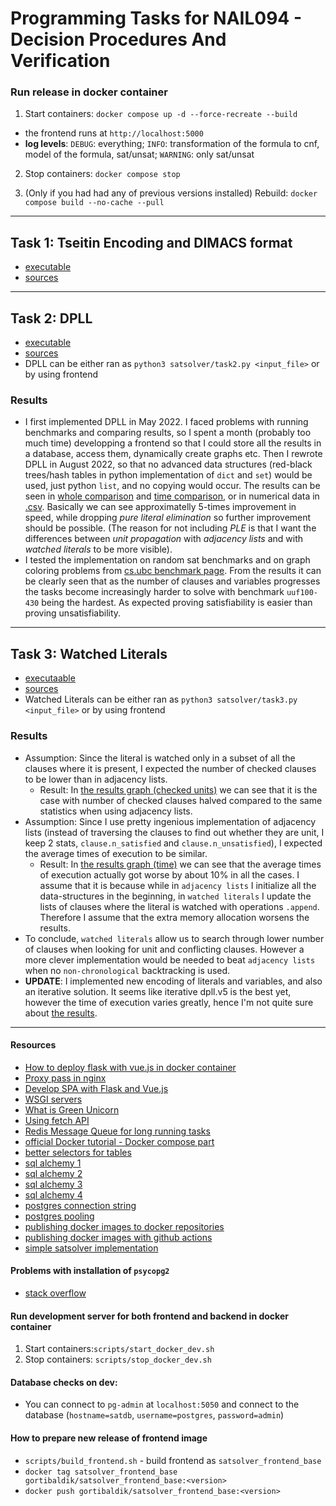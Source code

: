 # Programming Tasks for NAIL094 - Decision Procedures And Verification

### Run release in docker container

1. Start containers: `docker compose up -d --force-recreate --build`
  - the frontend runs at `http://localhost:5000`
  - __log levels__: `DEBUG`: everything; `INFO`: transformation of the formula to cnf, model of the formula, sat/unsat; `WARNING`: only sat/unsat
2. Stop containers: `docker compose stop`

3. (Only if you had had any of previous versions installed) Rebuild: `docker compose build --no-cache --pull`


-------------------

## Task 1: Tseitin Encoding and DIMACS format
- [executable](satsolver/task1.py)
- [sources](satsolver/tseitin_encoding/)

----------------------

## Task 2: DPLL
- [executable](satsolver/task2.py)
- [sources](satsolver/dpll/)
- DPLL can be either ran as `python3 satsolver/task2.py <input_file>` or by using frontend

### Results
- I first implemented DPLL in May 2022. I faced problems with running benchmarks and comparing results, so I spent a month (probably too much time) developping a frontend so that I could store all the results in a database, access them, dynamically create graphs etc. Then I rewrote DPLL in August 2022, so that no advanced data structures (red-black trees/hash tables in python implementation of `dict` and `set`) would be used, just python `list`, and no copying would occur. The results can be seen in [whole comparison](./results/dpll.cmp.01.02.png) and [time comparison](./results/dpll.cmp.01.02.time.png), or in numerical data in [.csv](./results/dpll.cmp.01.02.csv). Basically we can see approximatelly 5-times improvement in speed, while dropping _pure literal elimination_ so further improvement should be possible. (The reason for not including _PLE_ is that I want the differences between _unit propagation_ with _adjacency lists_ and with _watched literals_ to be more visible).
- I tested the implementation on random sat benchmarks and on graph coloring problems from [cs.ubc benchmark page](https://www.cs.ubc.ca/~hoos/SATLIB/benchm.html). From the results it can be clearly seen that as the number of clauses and variables progresses the tasks become increasingly harder to solve with benchmark `uuf100-430` being the hardest. As expected proving satisfiability is easier than proving unsatisfiability.
----------------------

## Task 3: Watched Literals
- [executaable](satsolver/task3.py)
- [sources](satsolver/watched_literals/)
- Watched Literals can be either ran as `python3 satsolver/task3.py <input_file>` or by using frontend

### Results
- Assumption: Since the literal is watched only in a subset of all the clauses where it is present, I expected the number of checked clauses to be lower than in adjacency lists.
  - Result: In [the results graph (checked units)](results/dpll.wl.cmp.checked_units.png) we can see that it is the case with number of checked clauses halved compared to the same statistics when using adjacency lists.
- Assumption: Since I use pretty ingenious implementation of adjacency lists (instead of traversing the clauses to find out whether they are unit, I keep 2 stats, `clause.n_satisfied` and `clause.n_unsatisfied`), I expected the average times of execution to be similar.
  - Result: In [the results graph (time)](results/dpll.wl.cmp.time.png) we can see that the average times of execution actually got worse by about 10% in all the cases. I assume that it is because while in `adjacency lists` I initialize all the data-structures in the beginning, in `watched literals` I update the lists of clauses where the literal is watched with operations `.append`. Therefore I assume that the extra memory allocation worsens the results.
- To conclude, `watched literals` allow us to search through lower number of clauses when looking for unit and conflicting clauses. However a more clever implementation would be needed to beat `adjacency lists` when no `non-chronological` backtracking is used.
- __UPDATE__: I implemented new encoding of literals and variables, and also an iterative solution. It seems like iterative dpll.v5 is the best yet, however the time of execution varies greatly, hence I'm not quite sure about [the results](./results/dpll.wl.cmp.02.csv). 

-----

#### Resources

- [How to deploy flask with vue.js in docker container](https://testdriven.io/blog/deploying-flask-to-heroku-with-docker-and-gitlab/)
- [Proxy pass in nginx](https://dev.to/danielkun/nginx-everything-about-proxypass-2ona)
- [Develop SPA with Flask and Vue.js](https://testdriven.io/blog/developing-a-single-page-app-with-flask-and-vuejs/)
- [WSGI servers](https://www.fullstackpython.com/wsgi-servers.html)
- [What is Green Unicorn](https://vsupalov.com/what-is-gunicorn/)
- [Using fetch API](https://flaviocopes.com/fetch-api/)
- [Redis Message Queue for long running tasks](https://blog.miguelgrinberg.com/post/the-flask-mega-tutorial-part-xxii-background-jobs)
- [official Docker tutorial - Docker compose part](https://docs.docker.com/get-started/08_using_compose/)
- [better selectors for tables](https://mdbootstrap.com/education/bootstrap/admin-dashboard-lesson-6/)
- [sql alchemy 1](https://realpython.com/python-sqlite-sqlalchemy/#working-with-sqlalchemy-and-python-objects)
- [sql alchemy 2](https://realpython.com/flask-by-example-part-2-postgres-sqlalchemy-and-alembic/)
- [sql alchemy 3](https://www.digitalocean.com/community/tutorials/how-to-use-a-postgresql-database-in-a-flask-application)
- [sql alchemy 4](https://www.learndatasci.com/tutorials/using-databases-python-postgres-sqlalchemy-and-alembic/)
- [postgres connection string](https://stackoverflow.com/questions/3582552/what-is-the-format-for-the-postgresql-connection-string-url)
- [postgres pooling](https://stackoverflow.blog/2020/10/14/improve-database-performance-with-connection-pooling/)
- [publishing docker images to docker repositories](https://docs.docker.com/docker-hub/repos/#pushing-a-docker-container-image-to-docker-hub)
- [publishing docker images with github actions](https://docs.github.com/en/actions/publishing-packages/publishing-docker-images)
- [simple satsolver implementation](https://sahandsaba.com/understanding-sat-by-implementing-a-simple-sat-solver-in-python.html)

#### Problems with installation of `psycopg2`

- [stack overflow](https://stackoverflow.com/questions/19843945/psycopg-python-h-no-such-file-or-directory)

#### Run development server for both frontend and backend in docker container

1. Start containers:`scripts/start_docker_dev.sh`
2. Stop containers: `scripts/stop_docker_dev.sh`

#### Database checks on dev:

- You can connect to `pg-admin` at `localhost:5050` and connect to the database (`hostname=satdb`, `username=postgres`, `password=admin`)

#### How to prepare new release of frontend image

- `scripts/build_frontend.sh` - build frontend as `satsolver_frontend_base`
- `docker tag satsolver_frontend_base gortibaldik/satsolver_frontend_base:<version>`
- `docker push gortibaldik/satsolver_frontend_base:<version>`

